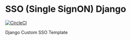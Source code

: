 # SSO (Single SignON) Django

[![CircleCI](https://circleci.com/gh/MerNat/Djan-Adv.svg?style=svg)](https://circleci.com/gh/MerNat/Djan-Adv)

Django Custom SSO Template
